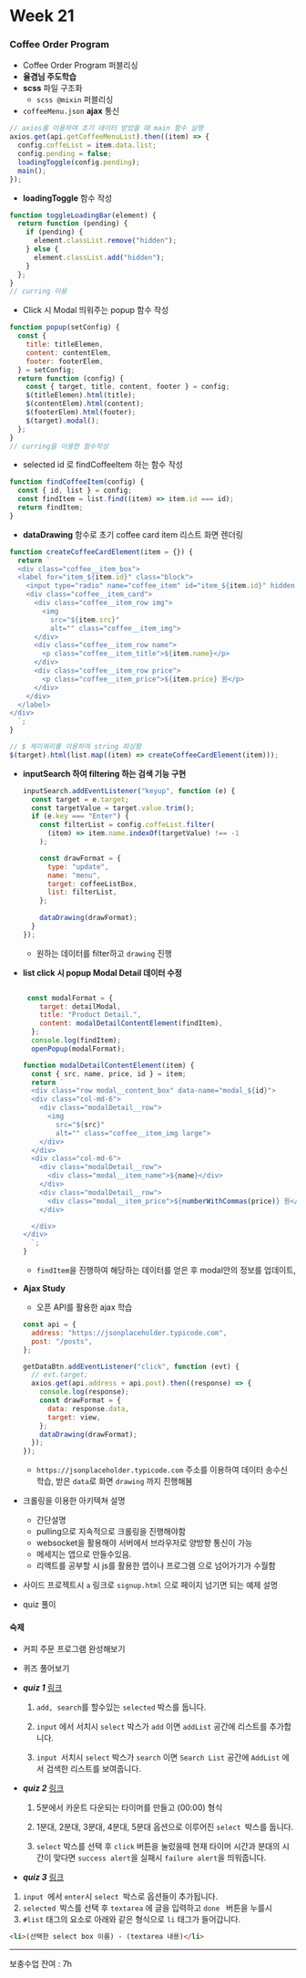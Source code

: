 # Week 21

### Coffee Order Program

+ Coffee Order Program 퍼블리싱
+ **율겸님 주도학습**
+ **scss** 파일 구조화
  - `scss @mixin` 퍼블리싱
+ `coffeeMenu.json` **ajax**  통신

```js
// axios를 이용하여 초기 데이터 받았을 때 main 함수 실행
axios.get(api.getCoffeeMenuList).then((item) => {
  config.coffeList = item.data.list;
  config.pending = false;
  loadingToggle(config.pending);
  main();
});
```

- **loadingToggle** 함수 작성

```js
function toggleLoadingBar(element) {
  return function (pending) {
    if (pending) {
      element.classList.remove("hidden");
    } else {
      element.classList.add("hidden");
    }
  };
}
// curring 이용
```

+ Click 시 Modal 띄워주는 popup 함수 작성

```js
function popup(setConfig) {
  const {
    title: titleElemen,
    content: contentElem,
    footer: footerElem,
  } = setConfig;
  return function (config) {
    const { target, title, content, footer } = config;
    $(titleElemen).html(title);
    $(contentElem).html(content);
    $(footerElem).html(footer);
    $(target).modal();
  };
}
// curring을 이용한 함수작성
```

+ selected id 로 findCoffeeItem 하는 함수 작성

```js
function findCoffeeItem(config) {
  const { id, list } = config;
  const findItem = list.find((item) => item.id === id);
  return findItem;
}
```



+ **dataDrawing** 함수로 초기 coffee card item 리스트 화면 렌더링

```js
function createCoffeeCardElement(item = {}) {
  return `
  <div class="coffee__item_box">
  <label for="item_${item.id}" class="block">
    <input type="radio" name="coffee_item" id="item_${item.id}" hidden class="coffee__checkbox" data-number="${item.id}">
    <div class="coffee__item_card">
      <div class="coffee__item_row img">
        <img
          src="${item.src}"
          alt="" class="coffee__item_img">
      </div>
      <div class="coffee__item_row name">
        <p class="coffee__item_title">${item.name}</p>
      </div>
      <div class="coffee__item_row price">
        <p class="coffee__item_price">${item.price} 원</p>
      </div>
    </div>
  </label>
</div>
  `;
}

// $ 제이쿼리를 이용하여 string 파싱함
$(target).html(list.map((item) => createCoffeeCardElement(item)));
```

+ **inputSearch 하여 filtering 하는 검색 기능 구현**

  ```js
  inputSearch.addEventListener("keyup", function (e) {
    const target = e.target;
    const targetValue = target.value.trim();
    if (e.key === "Enter") {
      const filterList = config.coffeList.filter(
        (item) => item.name.indexOf(targetValue) !== -1
      );
  
      const drawFormat = {
        type: "update",
        name: "menu",
        target: coffeeListBox,
        list: filterList,
      };
        
      dataDrawing(drawFormat);
    }
  });
  ```

  + 원하는 데이터를 filter하고 `drawing` 진행

+ **list click 시 popup Modal Detail 데이터 수정**

  ```js
  
   const modalFormat = {
      target: detailModal,
      title: "Product Detail.",
      content: modalDetailContentElement(findItem),
    };
    console.log(findItem);
    openPopup(modalFormat);
  
  function modalDetailContentElement(item) {
    const { src, name, price, id } = item;
    return `
    <div class="row modal__content_box" data-name="modal_${id}">
    <div class="col-md-6">
      <div class="modalDetail__row">
        <img
          src="${src}"
          alt="" class="coffee__item_img large">
      </div>
    </div>
    <div class="col-md-6">
      <div class="modalDetail__row">
        <div class="modal__item_name">${name}</div>
      </div>
      <div class="modalDetail__row">
        <div class="modal__item_price">${numberWithCommas(price)} 원</div>
      </div>
  
    </div>
  </div>
    `;
  }
  ```

  + `findItem`을 진행하여 해당하는 데이터를 얻은 후 modal안의 정보를 업데이트,

+ **Ajax Study**

  + 오픈 API를 활용한 ajax 학습

  ```js
  const api = {
    address: "https://jsonplaceholder.typicode.com",
    post: "/posts",
  };
  
  getDataBtn.addEventListener("click", function (evt) {
    // evt.target;
    axios.get(api.address + api.post).then((response) => {
      console.log(response);
      const drawFormat = {
        data: response.data,
        target: view,
      };
      dataDrawing(drawFormat);
    });
  });
  ```

  + `https://jsonplaceholder.typicode.com` 주소를 이용하여 데이터 송수신 학습, 받은 `data`로 화면 `drawing` 까지 진행해봄

+ 크롤링을 이용한 아키텍쳐 설명
  + 간단설명
  + pulling으로 지속적으로 크롤링을 진행해야함
  + websocket을 활용해야 서버에서 브라우저로 양방향 통신이 가능
  + 메세지는 앱으로 만들수있음.
  + 리액트를 공부할 시 js를 활용한 앱이나 프로그램 으로 넘어가기가 수월함
+ 사이드 프로젝트시 `a` 링크로 `signup.html` 으로 페이지 넘기면 되는 예제 설명

+ quiz 풀이



#### 숙제

+ 커피 주문 프로그램 완성해보기

+ 퀴즈 풀어보기

+ ***quiz 1*** [링크](https://github.com/Phantom05/work_project/tree/master/project/week21/quiz/q1)

  1. `add, search`를 할수있는 `selected` 박스를 둡니다.

  2. `input` 에서 서치시 `select` 박스가 `add` 이면 `addList`  공간에 리스트를 추가합니다.

  3. `input `서치시 `select` 박스가 `search` 이면 `Search List` 공간에 `AddList` 에서 검색한 리스트를 보여줍니다.

+ ***quiz 2*** [링크](https://github.com/Phantom05/work_project/tree/master/project/week21/quiz/q2)

  1. 5분에서 카운트 다운되는 타이머를 만들고 (00:00) 형식

  2. 1분대, 2분대, 3분대, 4분대, 5분대 옵션으로 이루어진 `select `박스를 둡니다.

  3.  `select` 박스를 선택 후 `click` 버튼을 눌렀을때 현재 타이머 시간과 분대의 시간이 맞다면 `success alert`을 실패시 `failure alert`을 띄워줍니다.

+  ***quiz 3***  [링크](https://github.com/Phantom05/work_project/tree/master/project/week21/quiz/q3)

  1. `input `에서 `enter`시 `select `박스로 옵션들이 추가됩니다.
  2. `selected `박스를 선택 후 `textarea` 에 글을 입력하고 `done ` 버튼을 누를시
  3.  `#list` 태그의 요소로 아래와 같은 형식으로 `li` 태그가 들어갑니다.

  

   ```html
  <li>(선택한 select box 이름) - (textarea 내용)</li>
   ```

  



<hr>
보충수업 잔여  : 7h


